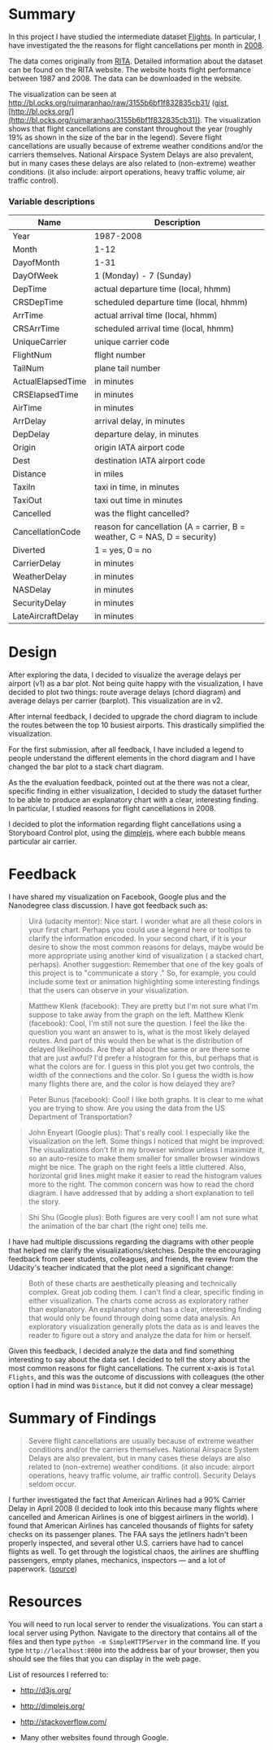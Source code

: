 # Summary

In this project I have studied the intermediate dataset [Flights](https://www.google.com/url?q=http://stat-computing.org/dataexpo/2009/the-data.html&sa=D&ust=1454271917244000&usg=AFQjCNEo7P1zBM-dtkX-MwsZiev7-J1MRw). In particular, I have investigated the the reasons for flight cancellations per month in  [2008](http://stat-computing.org/dataexpo/2009/2008.csv.bz).

The data comes originally from [RITA](http://www.transtats.bts.gov/OT_Delay/OT_DelayCause1.asp). Detailed information about the dataset can be found on the RITA website. The website hosts flight performance between 1987 and 2008. The data can be downloaded in the website.

The visualization can be seen at http://bl.ocks.org/ruimaranhao/raw/3155b6bf1f832835cb31/ ([gist](https://gist.github.com/ruimaranhao/3155b6bf1f832835cb31), [http://bl.ocks.org/](http://bl.ocks.org/ruimaranhao/3155b6bf1f832835cb31)). The visualization shows that flight cancellations are constant throughout the year (roughly 19% as shown in the size of the bar in the legend). Severe flight cancellations are usually because of extreme weather conditions and/or the carriers themselves. National Airspace System Delays are also prevalent, but in many cases these delays are also related to (non-extreme) weather conditions. (it also include: airport operations, heavy traffic volume, air traffic control).

### Variable descriptions

| Name	| Description |
| ----- |-------------|
|	Year	| 1987-2008   |
|	Month	| 1-12        |
|	DayofMonth |	1-31  |
|	DayOfWeek	| 1 (Monday) - 7 (Sunday) |
|	DepTime	| actual departure time (local, hhmm) |
|	CRSDepTime |	scheduled departure time (local, hhmm) |
|	ArrTime | actual arrival time (local, hhmm) |
|	CRSArrTime |	scheduled arrival time (local, hhmm) |
|	UniqueCarrier |	unique carrier code |
|	FlightNum	| flight number |
|	TailNum	| plane tail number |
|	ActualElapsedTime |	in minutes |
|	CRSElapsedTime |	in minutes |
|	AirTime	| in minutes |
|	ArrDelay |	arrival delay, in minutes |
|	DepDelay |	departure delay, in minutes |
|	Origin |	origin IATA airport code |
|	Dest |	destination IATA airport code |
|	Distance |	in miles |
|	TaxiIn |	taxi in time, in minutes |
|	TaxiOut	| taxi out time in minutes |
|	Cancelled |	was the flight cancelled? |
|	CancellationCode |	reason for cancellation (A = carrier, B = weather, C = NAS, D = security) |
|	Diverted |	1 = yes, 0 = no |
|	CarrierDelay |	in minutes |
|	WeatherDelay |	in minutes |
|	NASDelay |	in minutes |
|	SecurityDelay |	in minutes |
|	LateAircraftDelay |	in minutes |

# Design

After exploring the data, I decided to visualize the average delays per airport
(v1) as a bar plot. Not being quite happy with the visualization, I have decided
to plot two things: route average delays (chord diagram) and average delays per
carrier (barplot). This visualization are in v2.

After internal feedback, I decided to upgrade the chord diagram to include the
routes between the top 10 busiest airports. This drastically simplified the
visualization.

For the first submission, after all feedback, I have included a legend to people
understand the different elements in the chord diagram and I have changed the bar
plot to a stack chart diagram.

As the the evaluation feedback, pointed out at the there was not a clear, specific
finding in either visualization, I decided to study the dataset further to be able
to produce an explanatory chart with a clear, interesting finding. In particular,
I studied reasons for flight cancellations in 2008.

I decided to plot the information regarding flight cancellations using a Storyboard
Control plot, using the [dimplejs](http://dimplejs.org/advanced_examples_viewer.html?id=advanced_storyboard_control),
where each bubble means particular air carrier.

# Feedback

I have shared my visualization on Facebook, Google plus and the Nanodegree
class discussion. I have got feedback such as:

>Uirá (udacity mentor): Nice start. I wonder what are all these colors in your first chart. Perhaps you could use a legend here or tooltips to clarify the information encoded. In your second chart, if it is your desire to show the most common reasons for delays, maybe would be more appropriate using another kind of visualization ( a stacked chart, perhaps).
Another suggestion: Remember that one of the key goals of this project is to "communicate a story ." So, for example, you could include some text or animation highlighting some interesting findings that the users can observe in your visualization.

>Matthew Klenk (facebook): They are pretty but I'm not sure what I'm suppose to take away from the graph on the left.
>Matthew Klenk (facebook): Cool, I'm still not sure the question. I feel the like the question you want an answer to is, what is the most likely delayed routes. And part of this would then be what is the distribution of delayed likelihoods. Are they all about the same or are there some that are just awful? I'd prefer a histogram for this, but perhaps that is what the colors are for. I guess in this plot you get two controls, the width of the connections and the color. So I guess the width is how many flights there are, and the color is how delayed they are?

>Peter Bunus (facebook): Cool! I like both graphs. It is clear to me what you are trying to show. Are you using the data from the US Department of Transportation?

>John Enyeart (Google plus):  That's really cool. I especially like the visualization on the left.
Some things I noticed that might be improved:
The visualizations don't fit in my browser window unless I maximize it, so an auto-resize to make them smaller for smaller browser windows might be nice.
The graph on the right feels a little cluttered. Also, horizontal grid lines might make it easier to read the histogram values more to the right.﻿
The common concern was how to read the chord diagram. I have addressed that by
adding a short explanation to tell the story.

>Shi Shu (Google plus): Both figures are very cool! I am not sure what the animation of the bar chart (the right one) tells me. ﻿

I have had multiple discussions regarding the diagrams with other people that
helped me clarify the visualizations/sketches. Despite the encouraging feedback
from peer students, colleagues, and friends, the review from the Udacity's teacher
indicated that the plot need a significant change:

>Both of these charts are aesthetically pleasing and technically complex. Great job coding them.
I can't find a clear, specific finding in either visualization. The charts come across as exploratory rather than explanatory. An explanatory chart has a clear, interesting finding that would only be found through doing some data analysis. An exploratory visualization generally plots the data as is and leaves the reader to figure out a story and analyze the data for him or herself.

Given this feedback, I decided analyze the data and find something interesting to say about the data set. I decided to tell the story about the most common reasons for flight cancellations. The current x-axis is `Total Flights`, and this was the outcome of discussions with colleagues (the other option I had in mind was `Distance`, but it did not convey a clear message)

# Summary of Findings

>Severe flight cancellations are usually because of extreme weather conditions and/or the carriers themselves. National Airspace System Delays are also prevalent, but in many cases these delays are also related to (non-extreme) weather conditions. (it also incude: airport operations, heavy traffic volume, air traffic control). Security Delays seldom occur.

I further investigated the fact that American Airlines had a 90% Carrier Delay in April 2008 (I decided to look into this because many flights where cancelled and American Airlines is one of biggest airliners in the world). I found that American Airlines has canceled thousands of flights for safety checks on its passenger planes. The FAA says the jetliners hadn't been properly inspected, and several other U.S. carriers have had to cancel flights as well. To get through the logistical chaos, the airlines are shuffling passengers, empty planes, mechanics, inspectors — and a lot of paperwork. ([source](http://www.cnn.com/2008/TRAVEL/04/10/american.cancellations/))

# Resources

You will need to run local server to render the visualizations. You can start a local server using Python. Navigate to the directory that contains all of the files and then type `python -m SimpleHTTPServer` in the command line. If you type `http://localhost:8000` into the address bar of your browser, then you should see the files that you can display in the web page.

List of resources I referred to:

- http://d3js.org/

- http://dimplejs.org/

- http://stackoverflow.com/

- Many other websites found through Google.

